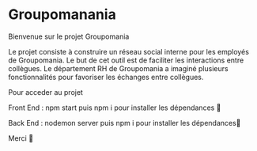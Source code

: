 # Groupomanania

Bienvenue sur le projet Groupomania 

Le projet consiste à construire un réseau social interne pour les employés de Groupomania. 
Le but de cet outil est de faciliter les interactions entre collègues. 
Le département RH de Groupomania a imaginé plusieurs fonctionnalités pour favoriser les échanges entre collègues.

Pour acceder au projet

Front End : 
npm start
puis npm i pour installer les dépendances 🚀

Back End : 
nodemon server
puis npm i pour installer les dépendances🚀

Merci 🤩 